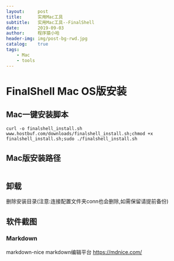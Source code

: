```yaml
---
layout:     post
title:      实用Mac工具
subtitle:   实用Mac工具--FinalShell
date:       2019-09-03
author:     程序猿小哈
header-img: img/post-bg-rwd.jpg
catalog: 	true
tags:
    - Mac
    - tools
---
```


# FinalShell Mac OS版安装

## Mac一键安装脚本
```
curl -o finalshell_install.sh www.hostbuf.com/downloads/finalshell_install.sh;chmod +x finalshell_install.sh;sudo ./finalshell_install.sh

```
## Mac版安装路径
```/Applications/finalshelldata
```

## 卸载
删除安装目录(注意:连接配置文件夹conn也会删除,如需保留请提前备份)

## 软件截图
  
  
  
### Markdown

markdown-nice markdown编辑平台
https://mdnice.com/  